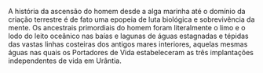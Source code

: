 ﻿A história da ascensão do homem desde a alga marinha até o domínio da criação terrestre é de fato uma epopeia de luta biológica e sobrevivência da mente. Os ancestrais primordiais do homem foram literalmente o limo e o lodo do leito oceânico nas baías e lagunas de águas estagnadas e tépidas das vastas  linhas costeiras dos antigos mares interiores, aquelas mesmas águas nas quais os Portadores de Vida estabeleceram as três  implantações independentes de vida em Urântia.